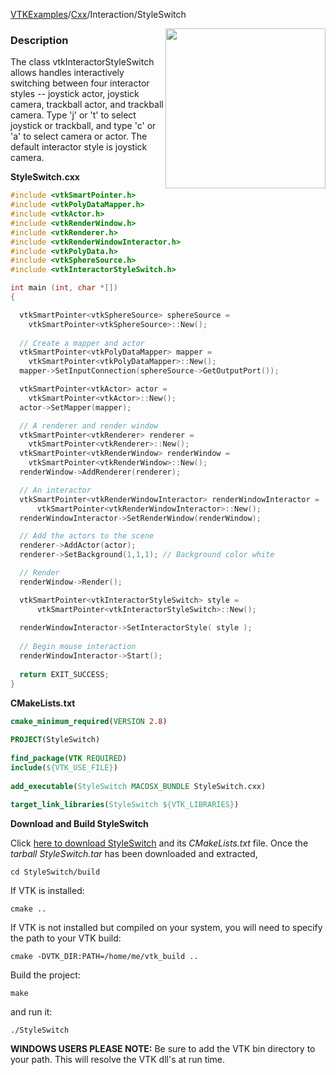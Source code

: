 [VTKExamples](Home)/[Cxx](Cxx)/Interaction/StyleSwitch

<img align="right" src="https://github.com/lorensen/VTKExamples/raw/master/Testing/Baseline/Interaction/TestStyleSwitch.png" width="256" />

### Description
The class vtkInteractorStyleSwitch allows handles interactively switching between four interactor styles -- joystick actor, joystick camera, trackball actor, and trackball camera. Type 'j' or 't' to select joystick or trackball, and type 'c' or 'a' to select camera or actor. The default interactor style is joystick camera.

**StyleSwitch.cxx**
```c++
#include <vtkSmartPointer.h>
#include <vtkPolyDataMapper.h>
#include <vtkActor.h>
#include <vtkRenderWindow.h>
#include <vtkRenderer.h>
#include <vtkRenderWindowInteractor.h>
#include <vtkPolyData.h>
#include <vtkSphereSource.h>
#include <vtkInteractorStyleSwitch.h>

int main (int, char *[])
{

  vtkSmartPointer<vtkSphereSource> sphereSource = 
    vtkSmartPointer<vtkSphereSource>::New();
  
  // Create a mapper and actor
  vtkSmartPointer<vtkPolyDataMapper> mapper = 
    vtkSmartPointer<vtkPolyDataMapper>::New();
  mapper->SetInputConnection(sphereSource->GetOutputPort());

  vtkSmartPointer<vtkActor> actor = 
    vtkSmartPointer<vtkActor>::New();
  actor->SetMapper(mapper);

  // A renderer and render window
  vtkSmartPointer<vtkRenderer> renderer = 
    vtkSmartPointer<vtkRenderer>::New();
  vtkSmartPointer<vtkRenderWindow> renderWindow = 
    vtkSmartPointer<vtkRenderWindow>::New();
  renderWindow->AddRenderer(renderer);

  // An interactor
  vtkSmartPointer<vtkRenderWindowInteractor> renderWindowInteractor = 
      vtkSmartPointer<vtkRenderWindowInteractor>::New();
  renderWindowInteractor->SetRenderWindow(renderWindow);

  // Add the actors to the scene
  renderer->AddActor(actor);
  renderer->SetBackground(1,1,1); // Background color white

  // Render
  renderWindow->Render();

  vtkSmartPointer<vtkInteractorStyleSwitch> style = 
      vtkSmartPointer<vtkInteractorStyleSwitch>::New();
  
  renderWindowInteractor->SetInteractorStyle( style );
  
  // Begin mouse interaction
  renderWindowInteractor->Start();
  
  return EXIT_SUCCESS;
}
```
**CMakeLists.txt**
```cmake
cmake_minimum_required(VERSION 2.8)
 
PROJECT(StyleSwitch)
 
find_package(VTK REQUIRED)
include(${VTK_USE_FILE})
 
add_executable(StyleSwitch MACOSX_BUNDLE StyleSwitch.cxx)
 
target_link_libraries(StyleSwitch ${VTK_LIBRARIES})
```

**Download and Build StyleSwitch**

Click [here to download StyleSwitch](https://github.com/lorensen/VTKWikiExamplesTarballs/raw/master/StyleSwitch.tar) and its *CMakeLists.txt* file.
Once the *tarball StyleSwitch.tar* has been downloaded and extracted,
```
cd StyleSwitch/build 
```
If VTK is installed:
```
cmake ..
```
If VTK is not installed but compiled on your system, you will need to specify the path to your VTK build:
```
cmake -DVTK_DIR:PATH=/home/me/vtk_build ..
```
Build the project:
```
make
```
and run it:
```
./StyleSwitch
```
**WINDOWS USERS PLEASE NOTE:** Be sure to add the VTK bin directory to your path. This will resolve the VTK dll's at run time.

